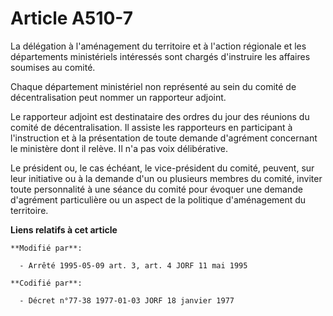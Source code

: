 # Article A510-7

La délégation à l'aménagement du territoire et à l'action régionale et les départements ministériels intéressés sont chargés
d'instruire les affaires soumises au comité.

Chaque département ministériel non représenté au sein du comité de décentralisation peut nommer un rapporteur adjoint.

Le rapporteur adjoint est destinataire des ordres du jour des réunions du comité de décentralisation. Il assiste les
rapporteurs en participant à l'instruction et à la présentation de toute demande d'agrément concernant le ministère dont il
relève. Il n'a pas voix délibérative.

Le président ou, le cas échéant, le vice-président du comité, peuvent, sur leur initiative ou à la demande d'un ou plusieurs
membres du comité, inviter toute personnalité à une séance du comité pour évoquer une demande d'agrément particulière ou un
aspect de la politique d'aménagement du territoire.

**Liens relatifs à cet article**

	**Modifié par**:

	  - Arrêté 1995-05-09 art. 3, art. 4 JORF 11 mai 1995

	**Codifié par**:

	  - Décret n°77-38 1977-01-03 JORF 18 janvier 1977
